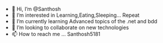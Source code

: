 - 👋 Hi, I’m @Santhosh
- 👀 I’m interested in Learning,Eating,Sleeping... Repeat
- 🌱 I’m currently learning Advanced topics of the .net and bdd
- 💞️ I’m looking to collaborate on new technologies
- 📫 How to reach me ... Santhosh5181

<!---
Santhosh5181/Santhosh5181 is a ✨ special ✨ repository because its `README.md` (this file) appears on your GitHub profile.
You can click the Preview link to take a look at your changes.
--->
